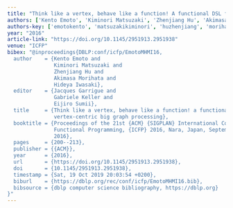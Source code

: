 ```yaml
---
title: "Think like a vertex, behave like a function! A functional DSL for vertex-centric big graph processing"
authors: ['Kento Emoto', 'Kiminori Matsuzaki', 'Zhenjiang Hu', 'Akimasa Morihata', 'Hideya Iwasaki']
authors-key: ['emotokento', 'matsuzakikiminori', 'huzhenjiang', 'morihataakimasa', 'iwasakihideya']
year: "2016"
article-link: "https://doi.org/10.1145/2951913.2951938"
venue: "ICFP"
bibex: "@inproceedings{DBLP:conf/icfp/EmotoMHMI16,
  author    = {Kento Emoto and
               Kiminori Matsuzaki and
               Zhenjiang Hu and
               Akimasa Morihata and
               Hideya Iwasaki},
  editor    = {Jacques Garrigue and
               Gabriele Keller and
               Eijiro Sumii},
  title     = {Think like a vertex, behave like a function! a functional {DSL} for
               vertex-centric big graph processing},
  booktitle = {Proceedings of the 21st {ACM} {SIGPLAN} International Conference on
               Functional Programming, {ICFP} 2016, Nara, Japan, September 18-22,
               2016},
  pages     = {200--213},
  publisher = {{ACM}},
  year      = {2016},
  url       = {https://doi.org/10.1145/2951913.2951938},
  doi       = {10.1145/2951913.2951938},
  timestamp = {Sat, 19 Oct 2019 20:03:54 +0200},
  biburl    = {https://dblp.org/rec/conf/icfp/EmotoMHMI16.bib},
  bibsource = {dblp computer science bibliography, https://dblp.org}
}"
---
```

